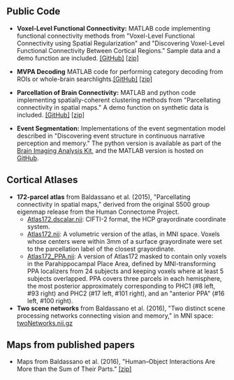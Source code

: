 ## Public Code
* **Voxel-Level Functional Connectivity:** MATLAB code implementing functional connectivity methods from "Voxel-Level Functional Connectivity using Spatial Regularization" and "Discovering Voxel-Level Functional Connectivity Between Cortical Regions." Sample data and a demo function are included. <a href="https://github.com/cbaldassano/Voxel-Level-Functional-Connectivity">[GitHub]</a> <a href="https://github.com/cbaldassano/Voxel-Level-Functional-Connectivity/archive/master.zip">[zip]</a>

* **MVPA Decoding** MATLAB code for performing category decoding from ROIs or whole-brain searchlights.<a href="https://github.com/cbaldassano/MVPA-Decoding">[GitHub]</a> <a href="https://github.com/cbaldassano/MVPA-Decoding/archive/master.zip">[zip]</a>

* **Parcellation of Brain Connectivity:** MATLAB and python code implementing spatially-coherent clustering methods from "Parcellating connectivity in spatial maps." A demo function on synthetic data is included. <a href="https://github.com/cbaldassano/Parcellating-connectivity/tree/release">[GitHub]</a> <a href="https://github.com/cbaldassano/Parcellating-connectivity/archive/release.zip">[zip]</a>

* **Event Segmentation:** Implementations of the event segmentation model described in "Discovering event structure in continuous narrative perception and memory." The python version is available as part of the <a href="https://github.com/IntelPNI/brainiak">Brain Imaging Analysis Kit</a>, and the MATLAB version is hosted on <a href="https://github.com/cbaldassano/Event-Segmentation">GitHub</a>.

## Cortical Atlases
* **172-parcel atlas** from Baldassano et al. (2015), "Parcellating connectivity in spatial maps," derived from the original S500 group eigenmap release from the Human Connectome Project.
  * <a href="Atlas172.dscalar.nii">Atlas172.dscalar.nii</a>: CIFTI-2 format, the HCP grayordinate coordinate system.
  * <a href="Atlas172.nii">Atlas172.nii</a>: A volumetric version of the atlas, in MNI space. Voxels whose centers were within 3mm of a surface grayordinate were set to the parcellation label of the closest grayordinate.
  * <a href="Atlas172_PPA.nii">Atlas172_PPA.nii</a>: A version of Atlas172 masked to contain only voxels in the Parahippocampal Place Area, defined by MNI-transforming PPA localizers from 24 subjects and keeping voxels where at least 5 subjects overlapped. PPA covers three parcels in each hemisphere, the most posterior approximately corresponding to PHC1 (#8 left, #93 right) and PHC2 (#17 left, #101 right), and an "anterior PPA" (#16 left, #100 right).
* **Two scene networks** from Baldassano et al. (2016), "Two distinct scene processing networks connecting vision and memory," in MNI space: <a href="twoNetworks.nii.gz">twoNetworks.nii.gz</a>

## Maps from published papers
* Maps from Baldassano et al. (2016), "Human–Object Interactions Are More than the Sum of Their Parts." <a href="HumanObjectMaps.zip">[zip]</a>
